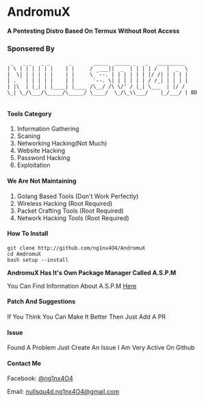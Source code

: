 # AndromuX
**A Pentesting Distro Based On Termux**
**Without Root Access**


### Sponsered By
```
 _   _ _   _ _      _       _____  _____ _   _   _________ 
| \ | | | | | |    | |     /  ___||  _  | | | | /   |  _  \
|  \| | | | | |    | |     \ `--. | | | | | | |/ /| | | | |
| . ` | | | | |    | |      `--. \| | | | | | / /_| | | | |
| |\  | |_| | |____| |____ /\__/ /\ \/' / |_| \___  | |/ / 
\_| \_/\___/\_____/\_____/ \____/  \_/\_\\___/    |_/___/ | BD
                                                           
```


#### Tools Category
1. Information Gathering
2. Scaning
3. Networking Hacking(Not Much)
4. Website Hacking
5. Password Hacking
6. Exploitation

#### We Are Not Maintaining 
1. Golang Based Tools (Don't Work Perfectly)
2. Wireless Hacking (Root Required)
3. Packet Crafting Tools (Root Required)
4. Network Hacking Tools (Root Required)

#### How To Install
```
git clone http://github.com/ng1nx4O4/AndromuX
cd AmdromuX
bash setup --install
```


**AndromuX Has It's Own Package Manager Called A.S.P.M**

You Can Find Information About A.S.P.M [Here](http://aspm.andromux.ml)


#### Patch And Suggestions
If You Think You Can Make It Better Then Just Add A PR

#### Issue
Found A Problem Just Create An Issue
I Am Very Active On Github

#### Contact Me
Facebook: [@ng1nx4O4](http://www.facebook.com/ng1nx4O4)

Email: nullsqu4d.ng1nx4O4@gmail.com






